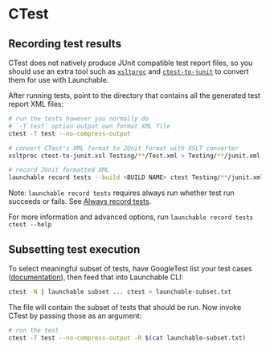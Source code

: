 # CTest

## Recording test results

CTest does not natively produce JUnit compatible test report files, so you should use an extra tool such as [`xsltproc`](http://xmlsoft.org/xslt/xsltproc.html) and [`ctest-to-junit`](https://github.com/rpavlik/jenkins-ctest-plugin/blob/master/ctest-to-junit.xsl) to convert them for use with Launchable.

After running tests, point to the directory that contains all the generated test report XML files:

```bash
# run the tests however you normally do
# `-T test` option output own format XML file
ctest -T test --no-compress-output

# convert CTest's XML format to JUnit format with XSLT converter
xsltproc ctest-to-junit.xsl Testing/**/Test.xml > Testing/**/junit.xml

# record JUnit formatted XML
launchable record tests --build <BUILD NAME> ctest Testing/**/junit.xml
```

Note: `launchable record tests` requires always run whether test run succeeds or fails. See [Always record tests](always-run.md).

For more information and advanced options, run `launchable record tests ctest --help`

## Subsetting test execution

To select meaningful subset of tests, have GoogleTest list your test cases \([documentation](https://cmake.org/cmake/help/latest/manual/ctest.1.html)\), then feed that into Launchable CLI:

```bash
ctest -N | launchable subset ... ctest > launchable-subset.txt
```

The file will contain the subset of tests that should be run. Now invoke CTest by passing those as an argument:

```bash
# run the test
ctest -T test --no-compress-output -R $(cat launchable-subset.txt)
```

